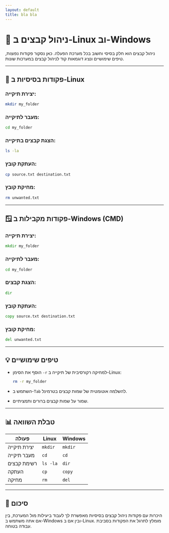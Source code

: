 ```yaml
---
layout: default
title: bla bla
---
```



# 📁 ניהול קבצים ב-Linux וב-Windows

ניהול קבצים הוא חלק בסיסי וחשוב בכל מערכת הפעלה. כאן נסקור פקודות נפוצות, טיפים שימושיים ונציג דוגמאות קוד לניהול קבצים במערכות שונות.

---

## 🐧 פקודות בסיסיות ב-Linux

### יצירת תיקייה:

```bash
mkdir my_folder
```

### מעבר לתיקייה:

```bash
cd my_folder
```

### הצגת קבצים בתיקייה:

```bash
ls -la
```

### העתקת קובץ:

```bash
cp source.txt destination.txt
```

### מחיקת קובץ:

```bash
rm unwanted.txt
```

---

## 🪟 פקודות מקבילות ב-Windows (CMD)

### יצירת תיקייה:

```cmd
mkdir my_folder
```

### מעבר לתיקייה:

```cmd
cd my_folder
```

### הצגת קבצים:

```cmd
dir
```

### העתקת קובץ:

```cmd
copy source.txt destination.txt
```

### מחיקת קובץ:

```cmd
del unwanted.txt
```

---

## 💡 טיפים שימושיים

- הוסף את הסימן `-r` למחיקה רקורסיבית של תיקייה ב-Linux:

  ```bash
  rm -r my_folder
  ```

- השתמש ב-`Tab` להשלמה אוטומטית של שמות קבצים בטרמינל.

- שמור על שמות קבצים ברורים ותמציתיים.

---

## 📊 טבלת השוואה

| פעולה        | Linux    | Windows |
| ------------ | -------- | ------- |
| יצירת תיקייה | `mkdir`  | `mkdir` |
| מעבר תיקייה  | `cd`     | `cd`    |
| רשימת קבצים  | `ls -la` | `dir`   |
| העתקה        | `cp`     | `copy`  |
| מחיקה        | `rm`     | `del`   |

---

## 📝 סיכום

היכרות עם פקודות ניהול קבצים בסיסיות מאפשרת לך לעבוד ביעילות מול המערכת, בין אם אתה משתמש ב-Windows ובין אם ב-Linux. מומלץ לתרגל את הפקודות בסביבת עבודה בטוחה.

